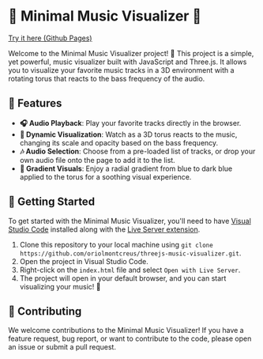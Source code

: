 # 🎵 Minimal Music Visualizer 🎵

[Try it here (Github Pages)](https://oriolmontcreus.github.io/threejs-music-visualizer/)

Welcome to the Minimal Music Visualizer project! 🎉 This project is a simple, yet powerful, music visualizer built with JavaScript and Three.js. It allows you to visualize your favorite music tracks in a 3D environment with a rotating torus that reacts to the bass frequency of the audio.

## 🌟 Features

- **🎧 Audio Playback**: Play your favorite tracks directly in the browser.
- **🔮 Dynamic Visualization**: Watch as a 3D torus reacts to the music, changing its scale and opacity based on the bass frequency.
- **🎶 Audio Selection**: Choose from a pre-loaded list of tracks, or drop your own audio file onto the page to add it to the list.
- **🌈 Gradient Visuals**: Enjoy a radial gradient from blue to dark blue applied to the torus for a soothing visual experience.

## 🚀 Getting Started

To get started with the Minimal Music Visualizer, you'll need to have [Visual Studio Code](https://code.visualstudio.com/download) installed along with the [Live Server extension](https://marketplace.visualstudio.com/items?itemName=ritwickdey.LiveServer).

1. Clone this repository to your local machine using `git clone https://github.com/oriolmontcreus/threejs-music-visualizer.git`.
2. Open the project in Visual Studio Code.
3. Right-click on the `index.html` file and select `Open with Live Server`.
4. The project will open in your default browser, and you can start visualizing your music! 🎉

## 👥 Contributing

We welcome contributions to the Minimal Music Visualizer! If you have a feature request, bug report, or want to contribute to the code, please open an issue or submit a pull request.
